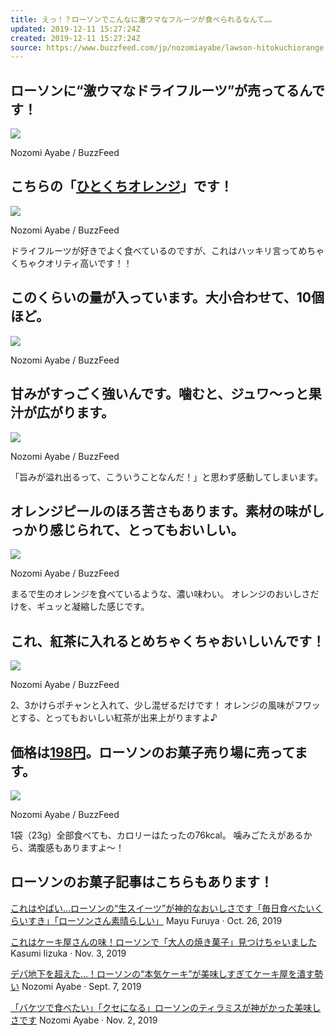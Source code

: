 ```yaml
---
title: えっ！？ローソンでこんなに激ウマなフルーツが食べられるなんて…。
updated: 2019-12-11 15:27:24Z
created: 2019-12-11 15:27:24Z
source: https://www.buzzfeed.com/jp/nozomiayabe/lawson-hitokuchiorange
---
```


##   ローソンに“激ウマなドライフルーツ”が売ってるんです！

 ![](https://img.buzzfeed.com/buzzfeed-static/static/2019-12/3/7/asset/83ea01360b9c/sub-buzz-766-1575357099-1.jpg?downsize=700%3A%2A&output-quality=auto&output-format=auto&output-quality=auto&output-format=auto&downsize=360:*)

  Nozomi Ayabe / BuzzFeed

##   こちらの「[ひとくちオレンジ](https://www.lawson.co.jp/recommend/original/detail/191203_235909.html)」です！

 ![](https://img.buzzfeed.com/buzzfeed-static/static/2019-12/3/7/asset/937802b7e513/sub-buzz-779-1575357113-2.jpg?downsize=700%3A%2A&output-quality=auto&output-format=auto&output-quality=auto&output-format=auto&downsize=360:*)

  Nozomi Ayabe / BuzzFeed

ドライフルーツが好きでよく食べているのですが、これはハッキリ言ってめちゃくちゃクオリティ高いです！！

##   このくらいの量が入っています。大小合わせて、10個ほど。

 ![](https://img.buzzfeed.com/buzzfeed-static/static/2019-12/3/7/asset/0f3a4e1ca436/sub-buzz-773-1575357443-1.jpg?downsize=700%3A%2A&output-quality=auto&output-format=auto&output-quality=auto&output-format=auto&downsize=360:*)

  Nozomi Ayabe / BuzzFeed

##   甘みがすっごく強いんです。噛むと、ジュワ〜っと果汁が広がります。

 ![](https://img.buzzfeed.com/buzzfeed-static/static/2019-12/3/7/asset/1b5ab4499839/sub-buzz-796-1575357293-7.jpg)

  Nozomi Ayabe / BuzzFeed

「旨みが溢れ出るって、こういうことなんだ！」と思わず感動してしまいます。

##   オレンジピールのほろ苦さもあります。素材の味がしっかり感じられて、とってもおいしい。

 ![](https://img.buzzfeed.com/buzzfeed-static/static/2019-12/3/7/asset/937802b7e513/sub-buzz-784-1575357301-1.jpg)

  Nozomi Ayabe / BuzzFeed

まるで生のオレンジを食べているような、濃い味わい。
オレンジのおいしさだけを、ギュッと凝縮した感じです。

##   これ、紅茶に入れるとめちゃくちゃおいしいんです！

 ![](https://img.buzzfeed.com/buzzfeed-static/static/2019-12/3/7/asset/be25b498bdd7/sub-buzz-780-1575357327-1.jpg)

  Nozomi Ayabe / BuzzFeed

2、3かけらポチャンと入れて、少し混ぜるだけです！
オレンジの風味がフワッとする、とってもおいしい紅茶が出来上がりますよ♪

##   価格は[198円](https://www.lawson.co.jp/recommend/original/detail/191203_235909.html)。ローソンのお菓子売り場に売ってます。

 ![](https://img.buzzfeed.com/buzzfeed-static/static/2019-12/3/7/asset/be25b498bdd7/sub-buzz-785-1575357344-1.jpg)

  Nozomi Ayabe / BuzzFeed

1袋（23g）全部食べても、カロリーはたったの76kcal。
噛みごたえがあるから、満腹感もありますよ〜！

## ローソンのお菓子記事はこちらもあります！

 [これはやばい…ローソンの“生スイーツ”が神的なおいしさです「毎日食べたいくらいすき」「ローソンさん素晴らしい」](https://www.buzzfeed.com/jp/mayufuruya/sweetpotato?bfsource=relatedmanual)  Mayu Furuya · Oct. 26, 2019

 [これはケーキ屋さんの味！ローソンで「大人の焼き菓子」見つけちゃいました](https://www.buzzfeed.com/jp/kasumiiizuka/lawson-applecapcake?bfsource=relatedmanual)  Kasumi Iizuka · Nov. 3, 2019

 [デパ地下を超えた…！ローソンの“本気ケーキ”が美味しすぎてケーキ屋を潰す勢い](https://www.buzzfeed.com/jp/nozomiayabe/lawson-godiva-22?bfsource=relatedmanual)  Nozomi Ayabe · Sept. 7, 2019

 [「バケツで食べたい」「クセになる」ローソンのティラミスが神がかった美味しさです](https://www.buzzfeed.com/jp/nozomiayabe/lawson-kuchidoketiramisu?bfsource=relatedmanual)  Nozomi Ayabe · Nov. 2, 2019